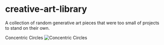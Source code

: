# creative-art-library
A collection of random generative art pieces that were too small of projects to stand on their own.


Concentric Circles
![Concentric Circles](documentation/concentric_circles_final.png)
